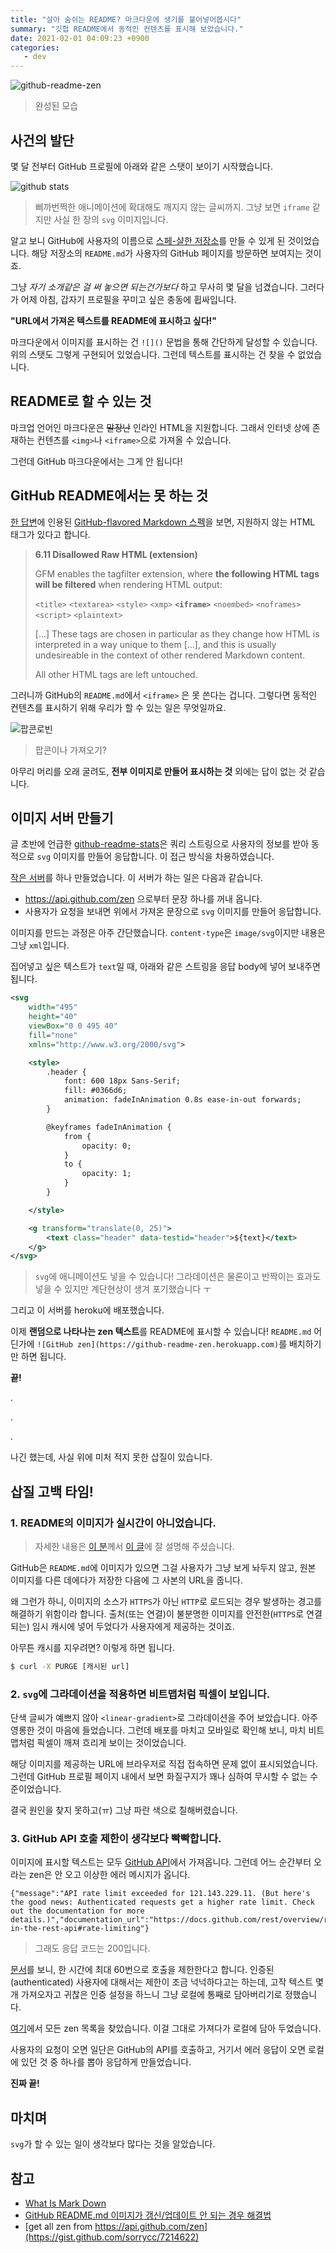 ```yaml
---
title: "살아 숨쉬는 README? 마크다운에 생기를 불어넣어봅시다"
summary: "깃헙 README에서 동적인 컨텐츠를 표시해 보았습니다."
date: 2021-02-01 04:09:23 +0900
categories:
   - dev
---
```


![github-readme-zen](http://github-readme-zen.herokuapp.com)

> 완성된 모습

## 사건의 발단

몇 달 전부터 GitHub 프로필에 아래와 같은 스탯이 보이기 시작했습니다.

![github stats](https://github-readme-stats.vercel.app/api?username=potados99&show_icons=true)

> 삐까번쩍한 애니메이션에 확대해도 깨지지 않는 글씨까지. 그냥 보면 `iframe` 같지만 사실 한 장의 `svg` 이미지입니다.

알고 보니 GitHub에 사용자의 이름으로 [스페-샬한 저장소](https://torrocus.com/blog/special-github-repository/)를 만들 수 있게 된 것이었습니다. 해당 저장소의 `README.md`가 사용자의 GitHub 페이지를 방문하면 보여지는 것이죠.

그냥 *자기 소개같은 걸 써 놓으면 되는건가보다* 하고 무사히 몇 달을 넘겼습니다. 그러다가 어제 아침, 갑자기 프로필을 꾸미고 싶은 충동에 휩싸입니다.

**"URL에서 가져온 텍스트를 README에 표시하고 싶다!"**

마크다운에서 이미지를 표시하는 건 `![]()` 문법을 통해 간단하게 달성할 수 있습니다. 위의 스탯도 그렇게 구현되어 있었습니다. 그런데 텍스트를 표시하는 건 찾을 수 없었습니다.

## README로 할 수 있는 것

마크업 언어인 마크다운은 ~~말장난~~ 인라인 HTML을 지원합니다. 그래서 인터넷 상에 존재하는 컨텐츠를 `<img>`나 `<iframe>`으로 가져올 수 있습니다.

그런데 GitHub 마크다운에서는 그게 안 됩니다!

## GitHub README에서는 못 하는 것

[한 답변](https://stackoverflow.com/a/54613247)에 인용된 [GitHub-flavored Markdown 스펙](https://github.github.com/gfm/#example-630)을 보면, 지원하지 않는 HTML 태그가 있다고 합니다.

> **6.11 Disallowed Raw HTML (extension)**
>
> GFM enables the tagfilter extension, where **the following HTML tags will be filtered** when rendering HTML output:
>
> `<title>`
> `<textarea>`
> `<style>`
> `<xmp>`
> **`<iframe>`**
> `<noembed>`
> `<noframes>`
> `<script>`
> `<plaintext>`
>
> [...] These tags are chosen in particular as they change how HTML is interpreted in a way unique to them [...], and this is usually undesireable in the context of other rendered Markdown content.
>
> All other HTML tags are left untouched.

그러니까 GitHub의 `README.md`에서 `<iframe>` 은 못 쓴다는 겁니다. 그렇다면 동적인 컨텐츠를 표시하기 위해 우리가 할 수 있는 일은 무엇일까요.

![팝콘로빈](https://mblogthumb-phinf.pstatic.net/20150206_246/pjw156_1423219945849Y6Kkm_JPEG/%25ED%258C%259D%25EC%25BD%2598%25EC%259D%25B4%25EB%2582%2598%25EA%25B0%2580%25EC%25A0%25B8%25EC%2599%2580%25EB%259D%25BC1.jpg?type=w800)

> 팝콘이나 가져오기?

아무리 머리를 오래 굴려도, **전부 이미지로 만들어 표시하는 것** 외에는 답이 없는 것 같습니다.

## 이미지 서버 만들기

글 초반에 언급한 [github-readme-stats](https://github.com/anuraghazra/github-readme-stats)은 쿼리 스트링으로 사용자의 정보를 받아 동적으로 `svg` 이미지를 만들어 응답합니다. 이 접근 방식을 차용하였습니다.

[작은 서버](https://github.com/potados99/github-readme-zen)를 하나 만들었습니다. 이 서버가 하는 일은 다음과 같습니다.

- https://api.github.com/zen 으로부터 문장 하나를 꺼내 옵니다.
- 사용자가 요청을 보내면 위에서 가져온 문장으로 `svg` 이미지를 만들어 응답합니다.

이미지를 만드는 과정은 아주 간단했습니다. `content-type`은 `image/svg`이지만 내용은 그냥 `xml`입니다.

집어넣고 싶은 텍스트가 `text`일 때, 아래와 같은 스트링을 응답 body에 넣어 보내주면 됩니다.

~~~xml
<svg
    width="495"
    height="40"
    viewBox="0 0 495 40"
    fill="none"
    xmlns="http://www.w3.org/2000/svg">

    <style>
        .header {
            font: 600 18px Sans-Serif;
            fill: #0366d6;
            animation: fadeInAnimation 0.8s ease-in-out forwards;
        }

        @keyframes fadeInAnimation {
            from {
                opacity: 0;
            }
            to {
                opacity: 1;
            }
        }

    </style>

    <g transform="translate(0, 25)">
        <text class="header" data-testid="header">${text}</text>
    </g>
</svg>
~~~

> `svg`에 애니메이션도 넣을 수 있습니다! 그라데이션은 물론이고 반짝이는 효과도 넣을 수 있지만 계단현상이 생겨 포기했습니다 ㅜ

그리고 이 서버를 heroku에 배포했습니다.

이제 **랜덤으로 나타나는 zen 텍스트**를 README에 표시할 수 있습니다! `README.md` 어딘가에 `![GitHub zen](https://github-readme-zen.herokuapp.com)`를 배치하기만 하면 됩니다.

**끝!**

.

.

.

나긴 했는데, 사실 위에 미처 적지 못한 삽질이 있습니다.

## 삽질 고백 타임!

### 1. README의 이미지가 실시간이 아니었습니다.

> 자세한 내용은 [이 분](https://coding-groot.tistory.com)께서 [이 글](https://coding-groot.tistory.com/42)에 잘 설명해 주셨습니다.

GitHub은 `README.md`에 이미지가 있으면 그걸 사용자가 그냥 보게 놔두지 않고, 원본 이미지를  다른 데에다가 저장한 다음에 그 사본의 URL을 줍니다.

왜 그런가 하니, 이미지의 소스가 `HTTPS`가 아닌 `HTTP`로 로드되는 경우 발생하는 경고를 해결하기 위함이라 합니다. 출처(또는 연결)이 불분명한 이미지를 안전한(`HTTPS`로 연결되는) 임시 캐시에 넣어 두었다가 사용자에게 제공하는 것이죠.

아무튼 캐시를 지우려면? 이렇게 하면 됩니다.

~~~bash
$ curl -X PURGE [캐시된 url]
~~~

### 2. `svg`에 그라데이션을 적용하면 비트맵처럼 픽셀이 보입니다.

단색 글씨가 예쁘지 않아 `<linear-gradient>`로 그라데이션을 주어 보았습니다. 아주 영롱한 것이 마음에 들었습니다. 그런데 배포를 마치고 모바일로 확인해 보니, 마치 비트맵처럼 픽셀이 깨져 흐리게 보이는 것이었습니다.

해당 이미지를 제공하는 URL에 브라우저로 직접 접속하면 문제 없이 표시되었습니다. 그런데 GitHub 프로필 페이지 내에서 보면 화질구지가 꽤나 심하여 무시할 수 없는 수준이었습니다.

결국 원인을 찾지 못하고(ㅠ) 그냥 파란 색으로 칠해버렸습니다.

### 3. GitHub API 호출 제한이 생각보다 빡빡합니다.

이미지에 표시할 텍스트는 모두 [GitHub API](https://api.github.com/zen)에서 가져옵니다. 그런데 어느 순간부터 오라는 zen은 안 오고 이상한 에러 메시지가 옵니다.

~~~
{"message":"API rate limit exceeded for 121.143.229.11. (But here's the good news: Authenticated requests get a higher rate limit. Check out the documentation for more details.)","documentation_url":"https://docs.github.com/rest/overview/resources-in-the-rest-api#rate-limiting"}
~~~

> 그래도 응답 코드는 200입니다.

[문서](https://docs.github.com/en/rest/overview/resources-in-the-rest-api)를 보니, 한 시간에 최대 60번으로 호출을 제한한다고 합니다. 인증된(authenticated) 사용자에 대해서는 제한이 조금 넉넉하다고는 하는데, 고작 텍스트 몇 개 가져오자고 귀찮은 인증 설정을 하느니 그냥 로컬에 통째로 담아버리기로 정했습니다.

[여기](https://gist.github.com/sorrycc/7214622)에서 모든 zen 목록을 찾았습니다. 이걸 그대로 가져다가 로컬에 담아 두었습니다.

사용자의 요청이 오면 일단은 GitHub의 API를 호출하고, 거기서 에러 응답이 오면 로컬에 있던 것 중 하나를 뽑아 응답하게 만들었습니다.

**진짜 끝!**

## 마치며

`svg`가 할 수 있는 일이 생각보다 많다는 것을 알았습니다.

## 참고

- [What Is Mark Down](http://whatismarkdown.com/)
- [GitHub README.md 이미지가 갱신/업데이트 안 되는 경우 해결법](https://coding-groot.tistory.com/42)
- [get all zen from https://api.github.com/zen](https://gist.github.com/sorrycc/7214622)
